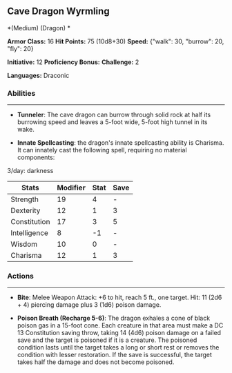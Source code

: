 ## Cave Dragon Wyrmling
*(Medium) (Dragon) *

**Armor Class:** 16
**Hit Points:** 75 (10d8+30)
**Speed:** {"walk": 30, "burrow": 20, "fly": 20}

**Initiative:** 12
**Proficiency Bonus:**
**Challenge:** 2

**Languages:** Draconic

### Abilities
 --- 
- **Tunneler**: The cave dragon can burrow through solid rock at half its burrowing speed and leaves a 5-foot wide, 5-foot high tunnel in its wake.

- **Innate Spellcasting**: the dragon's innate spellcasting ability is Charisma. It can innately cast the following spell, requiring no material components:

3/day: darkness



| Stats | Modifier | Stat | Save
| ---- | ---- | ---- | ---- |
| Strength | 19 | 4 | - |
| Dexterity | 12 | 1 | 3 |
| Constitution | 17 | 3 | 5 |
| Intelligence | 8 | -1 | - |
| Wisdom | 10 | 0 | - |
| Charisma | 12 | 1 | 3 |

### Actions
 --- 
- **Bite**: Melee Weapon Attack: +6 to hit, reach 5 ft., one target. Hit: 11 (2d6 + 4) piercing damage plus 3 (1d6) poison damage.

- **Poison Breath (Recharge 5-6)**: The dragon exhales a cone of black poison gas in a 15-foot cone. Each creature in that area must make a DC 13 Constitution saving throw, taking 14 (4d6) poison damage on a failed save and the target is poisoned if it is a creature. The poisoned condition lasts until the target takes a long or short rest or removes the condition with lesser restoration. If the save is successful, the target takes half the damage and does not become poisoned.

